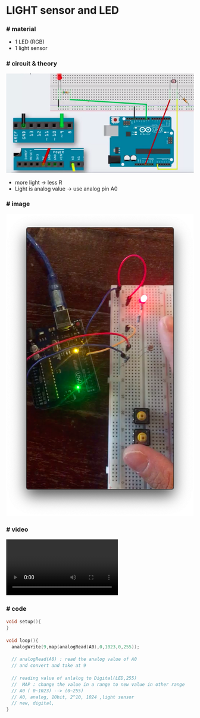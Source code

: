 # LIGHT sensor and LED

### # material

- 1 LED (RGB)
- 1 light sensor 



### # circuit & theory 

![light_LED](light_LED.png)

- more light -> less R
- Light is analog value -> use analog pin A0



### # image

![light_sensor](light_sensor.png)

### # video

<video src="LightSensor_LED.mp4"></video>



### # code

```c
void setup(){
}

void loop(){
  analogWrite(9,map(analogRead(A0),0,1023,0,255));
  
  // analogRead(A0) : read the analog value of A0
  // and convert and take at 9
  
  // reading value of anlalog to Digital(LED,255)
  //  MAP : change the value in a range to new value in other range
  // A0 ( 0~1023) --> (0~255)
  // A0, analog, 10bit, 2^10, 1024 ,light sensor
  // new, digital,
}
```



